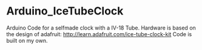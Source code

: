 Arduino_IceTubeClock
====================

Arduino Code for a selfmade clock with a IV-18 Tube.
Hardware is based on the design of adafruit: http://learn.adafruit.com/ice-tube-clock-kit
Code is built on my own.
